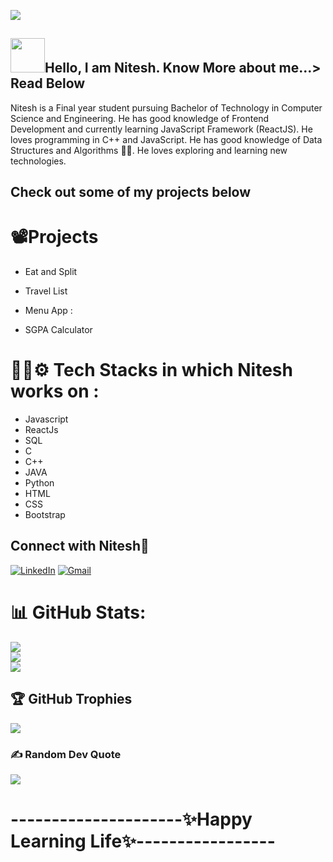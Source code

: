 [![](https://visitcount.itsvg.in/api?id=nitesh-147&icon=7&color=11)](https://visitcount.itsvg.in)

## <img src="https://github.com/NoobMahbub/NoobMahbub/blob/main/Wave.gif" height="55px" width="55px">Hello, I am Nitesh. Know More about me...> Read Below 
Nitesh is a Final year student pursuing Bachelor of Technology in Computer Science and Engineering. 
He has good knowledge of Frontend Development 
and currently learning JavaScript Framework (ReactJS). 
He loves programming in C++ and JavaScript.
He has good knowledge of Data Structures and Algorithms 🧑‍🏫.
He loves exploring and learning new technologies.

## Check out some of my projects below

# 📽️Projects
- Eat and Split
<!--https://github.com/surazkarn/Airline-Management-System-->

- Travel List


- Menu App : 


- SGPA Calculator


# 🧑‍💻⚙️ Tech Stacks in which Nitesh works on :
- Javascript
- ReactJs
- SQL
- C
- C++
- JAVA
- Python
- HTML
- CSS
- Bootstrap


## Connect with Nitesh💖 
[![LinkedIn](https://img.shields.io/badge/LinkedIn-%230077B5.svg?logo=linkedin&logoColor=white)](https://www.linkedin.com/in/niteshkrmehta/)  [![Gmail](https://img.shields.io/badge/Gmail-D14836?style=for-the-badge&logo=gmail&logoColor=blue)](mailto:niteshmehta1741@gmail.com) 

# 📊 GitHub Stats:
![](https://github-readme-stats.vercel.app/api?username=nitesh-147&theme=dark&hide_border=false&include_all_commits=true&count_private=true)<br/>
![](https://github-readme-streak-stats.herokuapp.com/?user=nitesh-147&theme=dark&hide_border=false)<br/>
![](https://github-readme-stats.vercel.app/api/top-langs/?username=nitesh-147&theme=dark&hide_border=false&include_all_commits=true&count_private=true&layout=compact)

## 🏆 GitHub Trophies
![](https://github-profile-trophy.vercel.app/?username=nitesh-147&theme=chalk&no-frame=false&no-bg=false&margin-w=4)


### ✍️ Random Dev Quote
![](https://quotes-github-readme.vercel.app/api?type=vetical&theme=merko)



 #  ---------------------✨Happy Learning Life✨-----------------

<!---

<p align="center"> 
  Visitor count<br>
  <img src="https://profile-counter.glitch.me/surazkarn/count.svg" />
</p>

![](https://github-readme-stats.vercel.app/api/top-langs/?username=surazkarn&theme=dark&hide_border=true&include_all_commits=true&count_private=true&layout=compact)


 [![BuyMeACoffee](https://img.shields.io/badge/Buy%20Me%20a%20Coffee-ffdd00?style=for-the-badge&logo=buy-me-a-coffee&logoColor=black)](https://buymeacoffee.com/surazkarn8v)


[![Suraj's github activity graph](https://activity-graph.herokuapp.com/graph?username=surazkarn&theme=github-light&area=true&hide_border=true)](https://github.com/surazkarn/github-readme-activity-graph)


[![](https://visitcount.itsvg.in/api?id=surazkarn&icon=9&color=3)(https://visitcount.itsvg.in)]

![Top Langs](https://github-readme-stats.vercel.app/api/top-langs/?username=surazkarn&theme=github-light&area=true&hide_border=true)

![Suraz's GitHub stats](https://github-readme-stats.vercel.app/api?username=surazkarn&show_icons=true&theme=github-light&area=true&hide_border=true)

<p><br/></p>

# My Social media handle:

<a href="https://www.facebook.com/imsurazkarn/"><img src="https://upload.wikimedia.org/wikipedia/commons/b/b8/2021_Facebook_icon.svg" width="42" height="42"></a>
&nbsp;&nbsp;&nbsp;
<a href="https://twitter.com/surazkarn"><img src="https://upload.wikimedia.org/wikipedia/commons/4/4f/Twitter-logo.svg" width="42" height="42"></a>
&nbsp;&nbsp;&nbsp;


 # Hey, <img src="https://raw.githubusercontent.com/ABSphreak/ABSphreak/master/gifs/Hi.gif" width="30px"> I am Suraz!

surazkarn/surazkarn is a ✨ special ✨ repository because its `README.md` (this file) appears on your GitHub profile.
You can click the Preview link to take a look at your changes.

 ![Profile views](https://gpvc.arturio.dev/surazkarn)
<p><br/></p>
![GitHub metrics](https://metrics.lecoq.io/surazkarn)  


[![Suraj's github activity graph](https://activity-graph.herokuapp.com/graph?username=surazkarn&theme=github-light&area=true&hide_border=true)](https://github.com/surazkarn/github-readme-activity-graph)

<img height="300" alt="Github" src="https://c.tenor.com/DBqjevyA2o4AAAAd/bongo-cat-codes.gif" style="max-width:100%;">


[![Top Langs](https://github-readme-stats.vercel.app/api/top-langs/?username=surazkarn&theme=github-light&area=true&hide_border=true)](https://github.com/surazkarn/github-readme-stats)[<img align="left" src="https://github-readme-streak-stats.herokuapp.com/?user=surazkarn&theme=github-light&area=true&hide_border=true">](https://github.com/DenverCoder1/github-readme-streak-stats)

![Suraz's GitHub stats](https://github-readme-stats.vercel.app/api?username=surazkarn&show_icons=true&theme=github-light&area=true&hide_border=true)

[<img align="left" src="https://github-readme-streak-stats.herokuapp.com/?user=surazkarn&theme=github-light&area=true&hide_border=true">](https://github.com/DenverCoder1/github-readme-streak-stats)

![Suraz's GitHub stats](https://github-readme-stats.vercel.app/api?username=surazkarn&show_icons=true&theme=github-light&area=true&hide_border=true)

[![Top Langs](https://github-readme-stats.vercel.app/api/top-langs/?username=surazkarn&layout=compact)](https://github.com/surazkarn/github-readme-stats)
<h3 align="left">My Loved Languages</h3>

<a href="https://app.daily.dev/suraz_devlover"><img src="https://api.daily.dev/devcards/1ee2bf8a6e3e4d06a9b93c68f951e3bc.png?r=anf" width="400" alt="Suraj Kumar Karn's Dev Card"/></a>!

 <p align="left"><a href="https://www.cprogramming.com/" target="_blank"> <img src="https://raw.githubusercontent.com/devicons/devicon/master/icons/c/c-original.svg" alt="c" width="40" height="40"/> </a> <a href="https://www.w3schools.com/cpp/" target="_blank"> <img src="https://raw.githubusercontent.com/devicons/devicon/master/icons/cplusplus/cplusplus-original.svg" alt="cplusplus" width="40" height="40"/> </a><p></p>

--->
